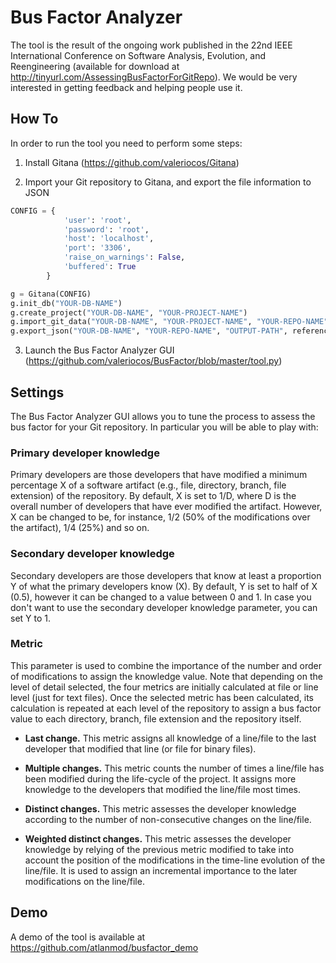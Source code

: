 # Bus Factor Analyzer

The tool is the result of the ongoing work published in the 22nd IEEE International Conference on Software Analysis, Evolution, and Reengineering (available for download at http://tinyurl.com/AssessingBusFactorForGitRepo). We would be very interested in getting feedback and helping people use it.

## How To

In order to run the tool you need to perform some steps:

1) Install Gitana (https://github.com/valeriocos/Gitana) 

2) Import your Git repository to Gitana, and export the file information to JSON
```python
CONFIG = {
            'user': 'root',
            'password': 'root',
            'host': 'localhost',
            'port': '3306',
            'raise_on_warnings': False,
            'buffered': True
        }

g = Gitana(CONFIG)
g.init_db("YOUR-DB-NAME")
g.create_project("YOUR-DB-NAME", "YOUR-PROJECT-NAME")
g.import_git_data("YOUR-DB-NAME", "YOUR-PROJECT-NAME", "YOUR-REPO-NAME", "GIT-REPO-PATH")
g.export_json("YOUR-DB-NAME", "YOUR-REPO-NAME", "OUTPUT-PATH", references=["origin/master"])     
```

3) Launch the Bus Factor Analyzer GUI (https://github.com/valeriocos/BusFactor/blob/master/tool.py)

## Settings

The Bus Factor Analyzer GUI allows you to tune the process to assess the bus factor for your Git repository. 
In particular you will be able to play with:

### Primary developer knowledge 
Primary developers are those developers that have modified a minimum percentage X of a software artifact (e.g., file, 
directory, branch, file extension) of the repository. By default, X is set to 1/D, where D is the overall number of developers that have ever
modified the artifact. However, X can be changed to be, for instance, 1/2 (50% of the modifications over the artifact), 1/4 (25%) and so on.

### Secondary developer knowledge
Secondary developers are those developers that know at least a proportion Y of what the primary developers know (X). By default,
Y is set to half of X (0.5), however it can be changed to a value between 0 and 1. In case you don't want to use 
the secondary developer knowledge parameter, you can set Y to 1.

### Metric
This parameter is used to combine the importance of the number and order of modifications to assign the knowledge value. 
Note that depending on the level of detail selected, the four metrics are initially calculated at file or line level (just for text files).
Once the selected metric has been calculated, its calculation is repeated at each level of the repository to assign a bus factor value
to each directory, branch, file extension and the repository itself.

 - **Last change.** This metric assigns all knowledge of a line/file to the last developer that modified that
line (or file for binary files).

 - **Multiple changes.** This metric counts the number of times a line/file has been modified during the life-cycle of the project. 
 It assigns more knowledge to the developers that modified the line/file most times.

- **Distinct changes.** This metric assesses the developer knowledge according to the number of non-consecutive changes on the line/file.
 
- **Weighted distinct changes.** This metric assesses the developer knowledge by relying of the previous metric modified to take into account the position of the
modifications in the time-line evolution of the line/file. It is used to assign an incremental importance to the later modifications
on the line/file.

## Demo

A demo of the tool is available at https://github.com/atlanmod/busfactor_demo
